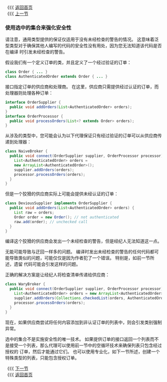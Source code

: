 《《《 [返回首页](../README.md)       <br/>
《《《 [上一节](01_Take_Care_when_Callin_Legacy_Code.md)

### 使用选中的集合来强化安全性

请注意，通用类型提供的保证仅适用于没有未经检查的警告的情况。 这意味着泛型类型对于确保其他人编写的代码的安全性没有用处，因为您无法知道该代码是否在编译
时引发未经检查的警告。

假设我们有一个定义订单的类，并且定义了一个经过验证的订单：

```java
class Order { ... }
class AuthenticatedOrder extends Order { ... }
```

接口指定订单的供应商和处理商。 在这里，供应商只需提供经过认证的订单，而处理器则处理各种订单：

```java
interface OrderSupplier {
  public void addOrders(List<AuthenticatedOrder> orders);
}
interface OrderProcessor {
  public void processOrders(List<? extends Order> orders);
}
```

从涉及的类型中，您可能会认为以下代理保证只有经过验证的订单可以从供应商传递到处理器：

```java
class NaiveBroker {
  public void connect(OrderSupplier supplier, OrderProcessor processor) {
    List<AuthenticatedOrder> orders =
    new ArrayList<AuthenticatedOrder>();
    supplier.addOrders(orders);
    processor.processOrders(orders);
  }
}
```

但是一个狡猾的供应商实际上可能会提供未经认证的订单：

```java
class DeviousSupplier implements OrderSupplier {
  public void addOrders(List<AuthenticatedOrder> orders) {
    List raw = orders;
    Order order = new Order(); // not authenticated
    raw.add(order); // unchecked call
  }
}
```

编译这个狡猾的供应商会发出一个未经检查的警告，但是经纪人无法知道这一点。

无能可能导致与迂回一样多的问题。 编译时发出未经检查的警告的任何代码都可能导致类似的问题，可能仅仅是因为作者犯了一个错误。 特别是，如前一节所述，遗留
代码可能会引发这样的问题。

正确的解决方案是让经纪人将检查清单传递给供应商：

```java
class WaryBroker {
  public void connect(OrderSupplier supplier, OrderProcessor processor) {
    List<AuthenticatedOrder> orders = new ArrayList<AuthenticatedOrder>();
    supplier.addOrders(Collections.checkedList(orders, AuthenticatedOrder.class));
    processor.processOrders(orders);
  }
}
```

现在，如果供应商尝试将任何内容添加到非认证订单的列表中，则会引发类别强制异常。

选中的集合不是实施安全性的唯一技术。 如果提供订单的接口返回一个列表而不是接受一个列表，那么代理可以使用前一节中的空循环技术来确保列表只包含经过授权的
订单，然后才能通过它们。 也可以使用专业化，如下一节所述，创建一个特殊类型的列表，只能包含授权订单。

《《《 [下一节](03_Specialize_to_Create_Reifiable_Types.md)      <br/>
《《《 [返回首页](../README.md)

